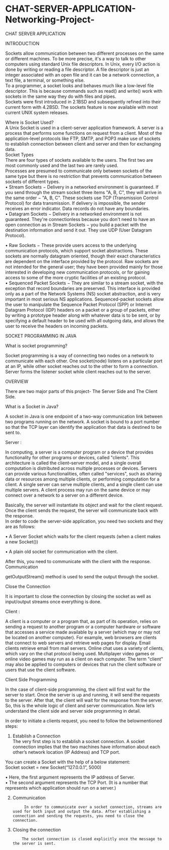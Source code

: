 # CHAT-SERVER-APPLICATION-Networking-Project-
CHAT SERVER  APPLICATION   

INTRODUCTION  
  
Sockets allow communication between two different processes on the same or different machines. To be more precise, it's a way to talk to other computers using standard Unix file descriptors. In Unix, every I/O action is done by writing or reading a file descriptor. A file descriptor is just an integer associated with an open file and it can be a network connection, a text file, a terminal, or something else.   
To a programmer, a socket looks and behaves much like a low-level file descriptor. This is because commands such as read() and write() work with sockets in the same way they do with files and pipes.   
Sockets were first introduced in 2.1BSD and subsequently refined into their current form with 4.2BSD. The sockets feature is now available with most current UNIX system releases.   
  
Where is Socket Used?   
A Unix Socket is used in a client-server application framework. A server is a process that performs some functions on request from a client. Most of the application-level protocols like FTP, SMTP, and POP3 make use of sockets to establish connection between client and server and then for exchanging data.   
Socket Types   
There are four types of sockets available to the users. The first two are most commonly used and the last two are rarely used.   
Processes are presumed to communicate only between sockets of the same type but there is no restriction that prevents communication between sockets of different types.   
•	Stream Sockets − Delivery in a networked environment is guaranteed. If you send through the stream socket three items "A, B, C", they will arrive in the same order − "A, B, C". These sockets use TCP (Transmission Control Protocol) for data transmission. If delivery is impossible, the sender receives an error indicator. Data records do not have any boundaries.   
•	Datagram Sockets − Delivery in a networked environment is not guaranteed. They're connectionless because you don't need to have an open connection as in Stream Sockets − you build a packet with the destination information and send it out. They use UDP (User Datagram Protocol).   
  
  
•	Raw Sockets − These provide users access to the underlying communication protocols, which support socket abstractions. These sockets are normally datagram oriented, though their exact characteristics are dependent on the interface provided by the protocol. Raw sockets are not intended for the general user; they have been provided mainly for those interested in developing new communication protocols, or for gaining access to some of the more cryptic facilities of an existing protocol.   
•	Sequenced Packet Sockets − They are similar to a stream socket, with the exception that record boundaries are preserved. This interface is provided only as a part of the Network Systems (NS) socket abstraction, and is very important in most serious NS applications. Sequenced-packet sockets allow the user to manipulate the Sequence Packet Protocol (SPP) or Internet Datagram Protocol (IDP) headers on a packet or a group of packets, either by writing a prototype header along with whatever data is to be sent, or by specifying a default header to be used with all outgoing data, and allows the user to receive the headers on incoming packets.   
  
  
  
  
  
  
  
  
 SOCKET PROGRAMMING IN JAVA  
  
What is socket programming?   
  
Socket programming is a way of connecting two nodes on a network to communicate with each other. One socket(node) listens on a particular port at an IP, while other socket reaches out to the other to form a connection. Server forms the listener socket while client reaches out to the server.   

OVERVIEW  
  
There are two major parts of this project- The Server Side and The Client Side.   
  
What is a Socket in Java?   
  
A socket in Java is one endpoint of a two-way communication link between two programs running on the network. A socket is bound to a port number so that the TCP layer can identify the application that data is destined to be sent to.   
  
Server :  
  
In computing, a server is a computer program or a device that provides functionality for other programs or devices, called "clients". This architecture is called the client–server model, and a single overall computation is distributed across multiple processes or devices. Servers can provide various functionalities, often called "services", such as sharing data or resources among multiple clients, or performing computation for a client. A single server can serve multiple clients, and a single client can use multiple servers. A client process may run on the same device or may connect over a network to a server on a different device.   
  
Basically, the server will instantiate its object and wait for the client request. Once the client sends the request, the server will communicate back with the response.   
In order to code the server-side application, you need two sockets and they are as follows:   
  
•	A Server Socket which waits for the client requests (when a client makes a new Socket())   
  
•	A plain old socket for communication with the client.   
  
After this, you need to communicate with the client with the response.   
Communication   
  
getOutputStream() method is used to send the output through the 
socket.   
  
Close the Connection   
  
It is important to close the connection by closing the socket as well as input/output streams once everything is done.  
  
Client :  
  
A client is a computer or a program that, as part of its operation, relies on sending a request to another program or a computer hardware or software that accesses a service made available by a server (which may or may not be located on another computer). For example, web browsers are clients that connect to web servers and retrieve web pages for display. Email clients retrieve email from mail servers. Online chat uses a variety of clients, which vary on the chat protocol being used. 
Multiplayer video games or online video games may run as a client on each computer. The term "client" may also be applied to computers or devices that run the client software or users that use the client software.  
  
Client Side Programming   
  
In the case of client-side programming, the client will first wait for the server to start. Once the server is up and running, it will send the requests to the server. After that, the client will wait for the response from the server. So, this is the whole logic of client and server communication. Now let’s understand the client side and server side programming in detail.   
  
In order to initiate a clients request, you need to follow the belowmentioned steps:   
  
1. Establish a Connection   
        The very first step is to establish a socket connection. A socket connection implies that the two machines have information about each other’s network location (IP Address) and TCP port.  
   
You can create a Socket with the help of a below statement:   
Socket socket = new Socket(“127.0.0.1”, 5000)   
  
•	Here, the first argument represents the IP address of Server.   
•	The second argument represents the TCP Port. (It is a number that represents which application should run on a server.)   
  
2. Communication   
  
            In order to communicate over a socket connection, streams are used for both input and output the data. After establishing a connection and sending the requests, you need to close the connection.  
  
3. Closing the connection  
  
           The socket connection is closed explicitly once the message to the server is sent.  
